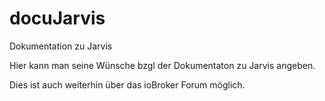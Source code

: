 # docuJarvis
Dokumentation zu Jarvis

Hier kann man seine Wünsche bzgl der Dokumentaton zu Jarvis angeben.

Dies ist auch weiterhin über das ioBroker Forum möglich.
